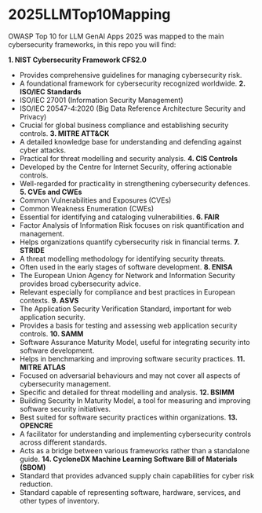 # 2025LLMTop10Mapping
OWASP Top 10 for LLM GenAI Apps 2025 was mapped to the main cybersecurity frameworks, in this repo you will find:

**1. NIST Cybersecurity Framework CFS2.0**
-	Provides comprehensive guidelines for managing cybersecurity risk.
-	A foundational framework for cybersecurity recognized worldwide.
**2. ISO/IEC Standards**
-	ISO/IEC 27001 (Information Security Management)
-	ISO/IEC 20547-4:2020 (Big Data Reference Architecture Security and Privacy)
-	Crucial for global business compliance and establishing security controls.
**3. MITRE ATT&CK**
-	A detailed knowledge base for understanding and defending against cyber attacks.
-	Practical for threat modelling and security analysis.
**4. CIS Controls**
-	Developed by the Centre for Internet Security, offering actionable controls.
-	Well-regarded for practicality in strengthening cybersecurity defences.
**5. CVEs and CWEs**
-	Common Vulnerabilities and Exposures (CVEs)
-	Common Weakness Enumeration (CWEs)
-	Essential for identifying and cataloging vulnerabilities.
**6. FAIR**
-	Factor Analysis of Information Risk focuses on risk quantification and management.
-	Helps organizations quantify cybersecurity risk in financial terms.
**7. STRIDE**
-	A threat modelling methodology for identifying security threats.
-	Often used in the early stages of software development.
**8. ENISA**
-	The European Union Agency for Network and Information Security provides broad cybersecurity advice.
-	Relevant especially for compliance and best practices in European contexts.
**9. ASVS**
-	The Application Security Verification Standard, important for web application security.
-	Provides a basis for testing and assessing web application security controls.
**10. SAMM**
-	Software Assurance Maturity Model, useful for integrating security into software development.
-	Helps in benchmarking and improving software security practices.
**11. MITRE ATLAS**
-	Focused on adversarial behaviours and may not cover all aspects of cybersecurity management.
-	Specific and detailed for threat modelling and analysis.
**12. BSIMM**
-	Building Security In Maturity Model, a tool for measuring and improving software security initiatives.
-	Best suited for software security practices within organizations.
**13. OPENCRE**
-	A facilitator for understanding and implementing cybersecurity controls across different standards.
-	Acts as a bridge between various frameworks rather than a standalone guide.
**14. CycloneDX Machine Learning Software Bill of Materials (SBOM)**
-	Standard that provides advanced supply chain capabilities for cyber risk reduction.
-	Standard capable of representing software, hardware, services, and other types of inventory.
